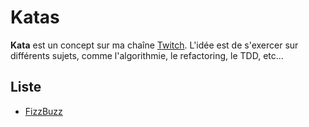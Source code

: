 # Katas

**Kata** est un concept sur ma chaîne [Twitch](https://twitch.tv/toham). L'idée est de s'exercer sur différents sujets, comme l'algorithmie, le refactoring, le TDD, etc...

## Liste
* [FizzBuzz](https://github.com/TBoileau/kata-fizzbuzz)
